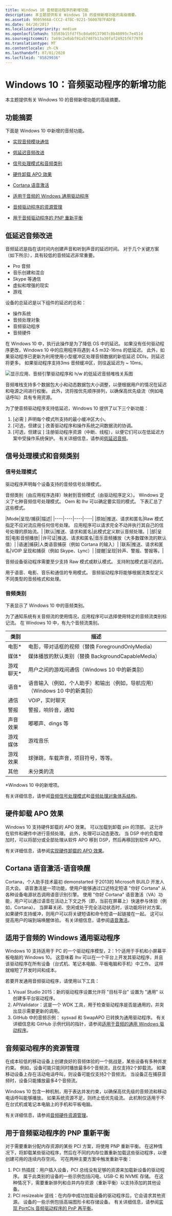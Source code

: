```yaml
---
title: Windows 10 音频驱动程序的新增功能
description: 本主题提供有关 Windows 10 的音频新增功能的高级摘要。
ms.assetid: 9005966A-CCC2-478C-9221-56007B7FADFB
ms.date: 04/20/2017
ms.localizationpriority: medium
ms.openlocfilehash: 53583b15fd7f5c8da69137907c8b48093c7e451d
ms.sourcegitcommit: 7a69c2e0abf91a57407b13a30faf24925f677970
ms.translationtype: MT
ms.contentlocale: zh-CN
ms.lasthandoff: 07/01/2020
ms.locfileid: "85829036"
---
```

# <a name="windows-10-whats-new-for-audio-drivers"></a>Windows 10：音频驱动程序的新增功能

本主题提供有关 Windows 10 的音频新增功能的高级摘要。

## <a name="feature-summary"></a>功能摘要

下面是 Windows 10 中新增的音频功能。

- [实现音频模块通信](implementing-audio-module-communication.md)

- [低延迟音频改进](#low-latency-audio-improvements)

- [信号处理模式和音频类别](#signal-processing-modes-and-audio-categories)

- [硬件卸载 APO 效果](#hardware-offloaded-apo-effects)

- [Cortana 语音激活](#cortana-voice-activation---wake-on-voice)

- [适用于音频的 Windows 通用驱动程序](#windows-universal-drivers-for-audio)

- [音频驱动程序的资源管理](#resource-management-for-audio-drivers)

- [用于音频驱动程序的 PNP 重新平衡](#pnp-rebalance-for-audio-drivers)

## <a name="low-latency-audio-improvements"></a>低延迟音频改进

音频延迟是指在该时间内创建声音和听到声音的延迟时间。 对于几个关键方案（如下所示），具有较低的音频延迟非常重要。

- Pro 音频
- 音乐创建和混合
- Skype 等通信
- 虚拟和增强的现实
- 游戏

设备的总延迟是以下组件的延迟的总和：

- 操作系统
- 音频处理对象
- 音频驱动程序
- 音频硬件

在 Windows 10 中，执行此操作是为了降低 OS 中的延迟。 如果没有任何驱动程序更改，Windows 10 中的应用程序将遇到 4.5 m32-16ms 的低延迟。 此外，如果驱动程序已更新为利用使用小型缓冲区处理音频数据的新低延迟 DDIs，则延迟将更多。 如果驱动程序支持3ms 音频缓冲区，则往返延迟为 ~ 10ms。

![显示应用、音频引擎驱动程序和 h/w 的低延迟音频堆栈关系图](images/low-latency-audio-stack-diagram-1.png)

音频堆栈支持多个数据包大小和动态数据包大小调整，以便根据用户的情况在延迟和电源之间进行权衡。 此外，流将按优先顺序排列，以确保高优先级流（例如电话呼叫）具有专用资源。

为了使音频驱动程序支持低延迟，Windows 10 提供了以下三个新功能：

1. \[必需 \] 声明每个模式所支持的最小缓冲区大小。
2. \[可选，但建议 \] 改善驱动程序和操作系统之间数据流的协调。
3. \[可选，但建议 \] 注册驱动程序资源（中断、线程），以便它们可以在低延迟方案中受操作系统保护。
有关详细信息，请参阅[低延迟音频](low-latency-audio.md)。

## <a name="signal-processing-modes-and-audio-categories"></a>信号处理模式和音频类别

### <a name="signal-processing-modes"></a>信号处理模式

驱动程序声明每个设备支持的音频信号处理模式。

音频类别（由应用程序选择）映射到音频模式（由驱动程序定义）。 Windows 定义了七种音频信号处理模式。 Oem 和 Ihv 可以确定要实现的模式。 下表汇总了这些模式。

|Mode|呈现/捕获|描述|
|----|----|----|----|
|原始|推送、请求和匿名|Raw 模式指定不应对流应用任何信号处理。 应用程序可以请求完全不动并执行其自己的信号处理的原始流。|
|默认|推送、请求和匿名|此模式定义默认音频处理。|
|部|呈现|电影音频播放|
|许可证|推送、请求和匿名|音乐音频播放（大多数媒体流的默认值）|
|语速|捕获|人类语音捕获（例如 Cortana 的输入）|
|联系|推送、请求和匿名|VOIP 呈现和捕获（例如 Skype、Lync）|
|提醒|呈现|铃声、警报、警报等。|

音频设备驱动程序需要至少支持 Raw 模式或默认模式。 支持附加模式是可选的。

用于语音、电影、音乐和通信的专用模式。 音频驱动程序将能够根据流类型定义不同类型的音频格式和处理。

### <a name="audio-categories"></a>音频类别

下表显示了 Windows 10 中的音频类别。

为了通知系统有关音频流的使用情况，应用程序可以选择使用特定的音频流类别标记流。 在 Windows 10 中，有九个音频流类别。

|类别|描述|
|----|----|
| 电影\*        | 电影，带对话框的视频（替换 ForegroundOnlyMedia）                                              |
| 媒体\*        | 媒体播放的默认类别（替换 BackgroundCapableMedia）                                 |
| 游戏聊天\*    | 用户之间的游戏间通信（Windows 10 中的新类别）                                      |
| 语音\*       | 语音输入（例如，个人助手）和输出（例如，导航应用）（Windows 10 中的新类别） |
| 通信 | VOIP，实时聊天                                                                                  |
| 警报         | 警报，响铃音，通知                                                                       |
| 声音效果  | 嘟嘟声、dings 等                                                                                     |
| 游戏媒体     | 游戏音乐                                                                                         |
| 游戏效果   | 球弹跳，车载声音，项目符号，等等。                                                      |
| 其他          | 未分类的流                                                                                 |

\*Windows 10 中的新增项。

有关详细信息，请参阅[音频信号处理模式](audio-signal-processing-modes.md)和[音频处理对象体系结构](audio-processing-object-architecture.md)。

## <a name="hardware-offloaded-apo-effects"></a>硬件卸载 APO 效果

Windows 10 支持硬件卸载的 APO 效果。 可以加载到卸载 pin 的顶部。 这允许在软件和硬件中进行音频处理。 此外，处理可以动态更改。 当 DSP 中的负载增加时，可以将部分或全部处理从软件 APO 移到 DSP，然后再移回到软件 APO。

有关详细信息，请参阅[实现硬件卸载的 APO 效果](implementing-hardware-offloaded-apo-effects.md)。

## <a name="cortana-voice-activation---wake-on-voice"></a>Cortana 语音激活-语音唤醒

Cortana，个人助手技术最初 demonstarted 于2013的 Microsoft BUILD 开发人员大会。 语音激活是一项功能，使用户能够通过口述特定短语 "你好 Cortana" 从各种设备电源状态调用语音识别引擎。 使用 "你好 Cortana" 语音激活（VA）功能，用户可以通过语音在活动上下文之外（即，当前在屏幕上）快速参与体验（例如，Cortana）。 当屏幕关闭、空闲或处于完全活动状态时，该功能将针对方案。 如果硬件支持缓冲，则用户可以将关键短语和命令短语一起链接在一起。 这可以提高用户的端到端唤醒体验。 有关详细信息，请参阅[语音激活](voice-activation.md)。

## <a name="windows-universal-drivers-for-audio"></a>适用于音频的 Windows 通用驱动程序

Windows 10 支持适用于 PC 的一个驱动程序模型，2：1个适用于手机和小屏幕平板电脑的 Windows 10。 这意味着 Ihv 可以在一个平台上开发其驱动程序，并且该驱动程序在所有设备（台式机、笔记本电脑、平板电脑和手机）中工作。 这样就缩短了开发时间和成本。

若要开发通用音频驱动程序，请使用以下工具：

1. Visual Studio 2015：新的驱动程序设置允许将 "目标平台" 设置为 "通用" 以创建多平台驱动程序。
2. APIValidator：这是一个 WDK 工具，用于检查驱动程序是否是通用的，并突出显示需要更新的调用。
3. GitHub 中的音频示例： sysvad 和 SwapAPO 已转换为通用驱动程序。
有关详细信息和 GitHub 示例代码的指针，请参阅[适用于音频的通用 Windows 驱动程序](audio-universal-drivers.md)。

## <a name="resource-management-for-audio-drivers"></a>音频驱动程序的资源管理

在成本较低的移动设备上创建良好的音频体验的一个挑战是，某些设备有多种并发约束。 例如，设备可能只能同时播放最多6个音频流，且仅支持2个卸载流。 如果移动设备上存在活动电话呼叫，则设备可能仅支持2个音频流。 当设备正在捕获音频时，设备只能播放最多4个音频流。

Windows 10 包含一种机制，用于表达并发约束，以确保高优先级的音频流和移动电话呼叫能够播放。 如果系统资源不足，则终止低优先级流。 此机制仅适用于不在台式机或笔记本电脑上的手机和平板电脑。

有关详细信息，请参阅[音频硬件资源管理](audio-hardware-resource-management.md)。

## <a name="pnp-rebalance-for-audio-drivers"></a>用于音频驱动程序的 PNP 重新平衡

对于需要重新分配内存资源的某些 PCI 方案，将使用 PNP 重新平衡。 在这种情况下，将卸载某些驱动程序，然后在不同的内存位置重新加载这些驱动程序，以便创建可用的连续内存空间。 可在两种主要方案中触发重新平衡：

1. PCI 热插拔：用户插入设备，PCI 总线没有足够的资源来加载新设备的驱动程序。 属于此类别的设备的一些示例包括闪电、USB-C 和 NVME 存储。 在这种情况下，需要重新排列和合并内存资源（重新平衡）以支持添加的其他设备。
2. PCI resizeable 竖线：在内存中成功加载设备的驱动程序后，它会请求其他资源。 设备的一些示例包括高端图形卡和存储设备。
有关详细信息，请参阅[实现 PortCls 音频驱动程序的 PnP 再平衡](implement-pnp-rebalance-for-portcls-audio-drivers.md)。

